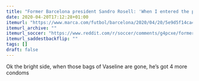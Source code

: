 ```yaml
---
title: "Former Barcelona president Sandro Rosell: 'When I entered the prison they gave me four condoms and four bags with vaseline, I was worried'"
date: 2020-04-20T17:12:28+01:00
itemurl: "https://www.marca.com/futbol/barcelona/2020/04/20/5e9d5f14ca474116378b467c.html"
itemurl_archive: ""
itemurl_soccer: "https://www.reddit.com/r/soccer/comments/g4pcxe/former_barcelona_president_sandro_rosell_when_i/"
itemurl_saddestbackflip: ""
tags: []
draft: false
---
```

Ok the bright side, when those bags of Vaseline are gone, he’s got 4 more condoms
